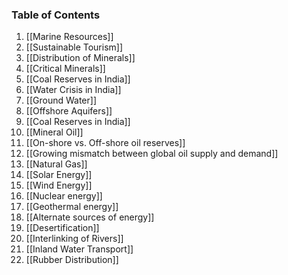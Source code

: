 ### Table of Contents

1. [[Marine Resources]]
2. [[Sustainable Tourism]]
3. [[Distribution of Minerals]]
4. [[Critical Minerals]]
5. [[Coal Reserves in India]]
6. [[Water Crisis in India]]
7. [[Ground Water]]
8. [[Offshore Aquifers]]
9. [[Coal Reserves in India]]
10. [[Mineral Oil]]
11. [[On-shore vs. Off-shore oil reserves]]
12. [[Growing mismatch between global oil supply and demand]]
13. [[Natural Gas]]
14. [[Solar Energy]]
15. [[Wind Energy]]
16. [[Nuclear energy]]
17. [[Geothermal energy]]
18. [[Alternate sources of energy]]
19. [[Desertification]]
20. [[Interlinking of Rivers]]
21. [[Inland Water Transport]]
22. [[Rubber Distribution]]